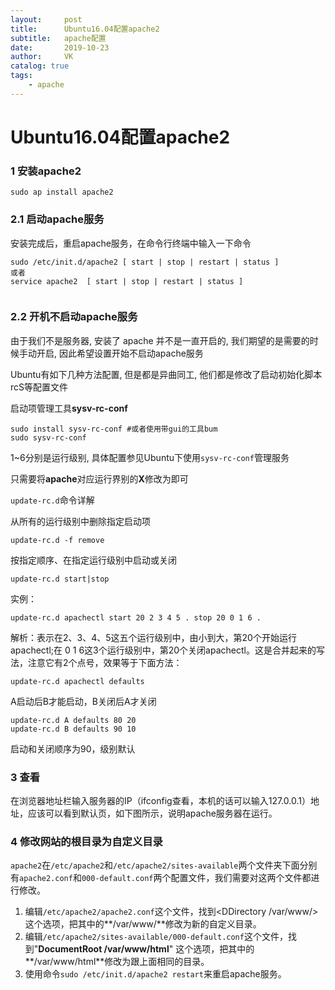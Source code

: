 ```yaml
---
layout:     post
title:      Ubuntu16.04配置apache2
subtitle:   apache配置
date:       2019-10-23
author:     VK
catalog: true
tags:
    - apache
---
```


# Ubuntu16.04配置apache2

### 1 安装apache2

```shell
sudo ap install apache2
```

### 2.1 启动apache服务

安装完成后，重启apache服务，在命令行终端中输入一下命令

```shell
sudo /etc/init.d/apache2 [ start | stop | restart | status ]
或者
service apache2  [ start | stop | restart | status ]


```

### 2.2 开机不启动apache服务

由于我们不是服务器, 安装了 apache 并不是一直开启的, 我们期望的是需要的时候手动开启, 因此希望设置开始不启动apache服务

Ubuntu有如下几种方法配置, 但是都是异曲同工, 他们都是修改了启动初始化脚本rcS等配置文件

启动项管理工具**sysv-rc-conf**

```shell
sudo install sysv-rc-conf #或者使用带gui的工具bum
sudo sysv-rc-conf
```

1~6分别是运行级别, 具体配置参见Ubuntu下使用`sysv-rc-conf`管理服务

只需要将**apache**对应运行界别的**X**修改为即可

`update-rc.d`命令详解

从所有的运行级别中删除指定启动项

```shell
update-rc.d -f remove
```

按指定顺序、在指定运行级别中启动或关闭

```shell
update-rc.d start|stop
```

实例：

```shell
update-rc.d apachectl start 20 2 3 4 5 . stop 20 0 1 6 .
```

解析：表示在2、3、4、5这五个运行级别中，由小到大，第20个开始运行apachectl;在 0 1 6这3个运行级别中，第20个关闭apachectl。这是合并起来的写法，注意它有2个点号，效果等于下面方法：

```shell
update-rc.d apachectl defaults
```

A启动后B才能启动，B关闭后A才关闭

```shell
update-rc.d A defaults 80 20
update-rc.d B defaults 90 10
```

启动和关闭顺序为90，级别默认

### 3 查看

在浏览器地址栏输入服务器的IP（ifconfig查看，本机的话可以输入127.0.0.1）地址，应该可以看到默认页，如下图所示，说明apache服务器在运行。 



### 4 修改网站的根目录为自定义目录 

`apache2`在`/etc/apache2`和`/etc/apache2/sites-available`两个文件夹下面分别有`apache2.conf`和`000-default.conf`两个配置文件，我们需要对这两个文件都进行修改。

1. 编辑`/etc/apache2/apache2.conf`这个文件，找到<DDirectory /var/www/>这个选项，把其中的**/var/www/**修改为新的自定义目录。
2. 编辑`/etc/apache2/sites-available/000-default.conf`这个文件，找到"**DocumentRoot /var/www/html**" 这个选项，把其中的**/var/www/html**修改为跟上面相同的目录。
3. 使用命令`sudo /etc/init.d/apache2 restart`来重启apache服务。








